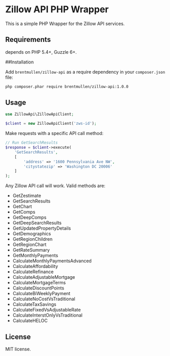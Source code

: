 # Zillow API PHP Wrapper

This is a simple PHP Wrapper for the Zillow API services.

## Requirements

depends on PHP 5.4+, Guzzle 6+.

##Installation

Add ``brentmullen/zillow-api`` as a require dependency in your ``composer.json`` file:

```sh
php composer.phar require brentmullen/zillow-api:1.0.0
```

## Usage

```php
use ZillowApi\ZillowApiClient;

$client = new ZillowApiClient('zws-id');
```

Make requests with a specific API call method:

```php
// Run GetSearchResults
$response = $client->execute(
    'GetSearchResults', 
    [
        'address' => '1600 Pennsylvania Ave NW', 
        'citystatezip' => 'Washington DC 20006'
    ]
);
```

Any Zillow API call will work. Valid methods are:

- GetZestimate
- GetSearchResults
- GetChart
- GetComps
- GetDeepComps
- GetDeepSearchResults
- GetUpdatedPropertyDetails
- GetDemographics
- GetRegionChildren
- GetRegionChart
- GetRateSummary
- GetMonthlyPayments
- CalculateMonthlyPaymentsAdvanced
- CalculateAffordability
- CalculateRefinance
- CalculateAdjustableMortgage
- CalculateMortgageTerms
- CalculateDiscountPoints
- CalculateBiWeeklyPayment
- CalculateNoCostVsTraditional
- CalculateTaxSavings
- CalculateFixedVsAdjustableRate
- CalculateInterstOnlyVsTraditional
- CalculateHELOC

## License

MIT license.
